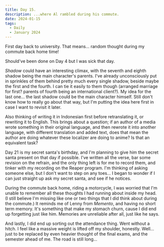 ```yaml
---
title: Day 15.
description: ...where Al rambled during his commute.
date: 2024-01-15
tags: 
  - Daily
  - January 2024
---
```

First day back to university. That means... random thought during my commute back home time!

Should've been done on Day 4 but I was sick that day.

*Shadow* could have an interesting climax, with the seventh and eighth shadow being the main character's parents. I've already unconsciously put in sprinkles of them behind pretty much every single shadow, beside maybe the first and the fourth. I can tie it easily to them though (arranged marriage for first? parents of fourth being an international client?). My idea for the last one... the last shadow could be the main character himself. Still don't know how to really go about that way, but I'm putting the idea here first in case I want to revisit it later.

Also thinking of writing it in Indonesian first before retranslating it, or rewriting it to English. This brings about a question; if an author of a media wrote something in their original language, and then rewrote it into another language, with different translation and added text, does that mean the author are doing whatever these localizer are doing to anime? Is that an equivalent task?

Day 21 is my secret santa's birthday, and I'm planning to give him the secret santa present on that day if possible. I've written all the verse, bar some revision on the refrain, and the only thing left is for me to record them, and tinker with my recording on the Reaper program. I'm thinking of asking someone else, but I don't want to step on any toes... I began to wonder if I can just straight up ask my secret santa, and see if he notices.

During the commute back home, riding a motorcycle, I was worried that I'm unable to remember all these thoughts I had running about inside my head. (I still believe I'm missing like one or two things that I did think about during the commute.) It reminds me of Lenny from *Memento*, and having no short term memory. It's something that make my stomach churn, cause I did end up forgetting just like him. Memories are unreliable after all, just like he says.

And lastly, I did end up sorting out the attendance thing. Went without a hitch. I feel like a massive weight is lifted off my shoulder, honestly. Well... just to be replaced by even heavier thought of the final exams, and the semester ahead of me. The road is still long...